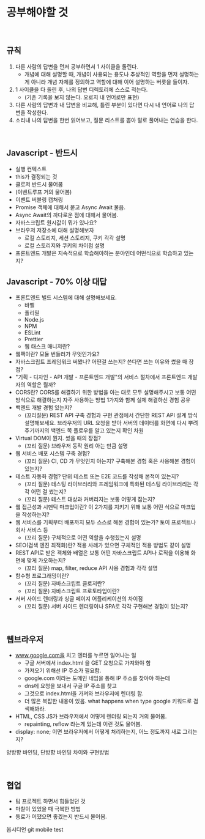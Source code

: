 # 공부해야할 것

<br/>

## 규칙

1. 다른 사람의 답변을 먼저 공부하면서 1 사이클을 돌린다.
   - 개념에 대해 설명할 때, 개념이 사용되는 용도나 추상적인 역할을 먼저 설명하는게 아니라 개념 자체를 정의하고 역할에 대해 이어 설명하는 버릇을 들이자.
2. 1 사이클을 다 돌린 후, 나의 답변 디렉토리에 스스로 적는다.
   - (기존 기록을 보지 않는다. 오로지 내 언어로만 표현)
3. 다른 사람의 답변과 내 답변을 비교해, 틀린 부분이 있다면 다시 내 언어로 나의 답변을 작성한다.
4. 소리내 나의 답변을 한번 읽어보고, 질문 리스트를 뽑아 말로 풀어내는 연습을 한다.

<br/>

## Javascript - 반드시

- 실행 컨텍스트
- this가 결정되는 것
- 클로저 반드시 물어봄
- (이벤트루프 거의 물어봄)
- 이벤트 버블링 캡쳐링
- Promise 객체에 대해서 묻고 Async Await 물음.
- Async Await의 까다로운 점에 대해서 물어봄.
- 자바스크립트 원시값이 뭐가 있나요?
- 브라우저 저장소에 대해 설명해보자
  - 로컬 스토리지, 세션 스토리지, 쿠키 각각 설명
  - 로컬 스토리지와 쿠키의 차이점 설명
- 프론트엔드 개발은 지속적으로 학습해야하는 분야인데 어떤식으로 학습하고 있는지?

## Javascript - 70% 이상 대답

- 프론트엔드 빌드 시스템에 대해 설명해보세요.
  - 바벨
  - 폴리필
  - Node.js
  - NPM
  - ESLint
  - Prettier
  - 웹 태스크 매니저란?
- 웹팩이란? 모듈 번들러가 무엇인가요?
- 자바스크립트 프레임워크 써봤나? 어떤걸 쓰는지? 쓴다면 쓰는 이유와 썼을 때 장점?
- "기획 - 디자인 - API 개발 - 프론트엔드 개발"의 서비스 절차에서 프론트엔드 개발자의 역할은 뭘까?
- CORS란? CORS를 해결하기 위한 방법을 아는 대로 모두 설명해주시고 보통 어떤 방식으로 해결하는지 자주 사용하는 방법 1가지와 함께 실제 해결하신 경험 공유
- 백엔드 개발 경험 있는지?
  - (꼬리질문) REST API 구축 경험과 구현 관점에서 간단한 REST API 설계 방식 설명해보세요. 브라우저의 URL 요청을 받아 서버의 데이터를 화면에 다시 뿌려주기까지의 백엔드 쪽 플로우를 알고 있는지 확인 차원
- Virtual DOM이 뭔지. 썼을 때의 장점?
  - (꼬리 질문) 브라우저 동작 원리 아는 만큼 설명
- 웹 서비스 배포 시스템 구축 경험?
  - (꼬리 질문) CI, CD 가 무엇인지 아는지? 구축해본 경험 혹은 사용해본 경험이 있는지?
- 테스트 자동화 경험? 단위 테스트 또는 E2E 코드를 작성해 본적이 있는지?
  - (꼬리 질문) 테스팅 라이브러리와 프레임워크에 특화된 테스팅 라이브러리는 각각 어떤 걸 썼는지?
  - (꼬리 질문) 테스트 대상과 커버리지는 보통 어떻게 잡는지?
- 웹 접근성과 시맨틱 마크업이란? 이 2가지를 지키기 위해 보통 어떤 식으로 마크업을 작성하는지?
- 웹 서비스를 기획부터 배포까지 모두 스스로 해본 경험이 있는가? 토이 프로젝트나 회사 서비스 등
  - (꼬리 질문) 구체적으로 어떤 역할을 수행힜는지 설명
- SEO(검색 엔진 최적화)란? 적용 사례가 있으면 구체적인 적용 방법도 같이 설명
- REST API로 받은 객체와 배열은 보통 어떤 자바스크립트 API나 로직을 이용해 화면에 맞게 가오하는지?
  - (꼬리 질문) map, filter, reduce API 사용 경험과 각각 설명
- 함수형 프로그래밍이란?
  - (꼬리 질문) 자바스크립트 클로저란?
  - (꼬리 질문) 자바스크립트 프로토타입이란?
- 서버 사이드 렌더링과 싱글 페이지 어플리케이션의 차이점
  - (꼬리 질문) 서버 사이드 렌더링이나 SPA로 각각 구현해본 경험이 있는지?

<br/>

## 웹브라우저

- www.google.com을 치고 엔터를 누르면 일어나는 일
  - 구글 서버에서 index.html 을 GET 요청으로 가져와야 함
  - 가져오기 위해선 IP 주소가 필요함.
  - google.com 이라는 도메인 네임을 통해 IP 주소를 찾아야 하는데
  - dns에 요청을 보내서 구글 IP 주소를 찾고
  - 그것으로 index.html을 가져와 브라우저에 렌더링 함.
  - 더 많은 복잡한 내용이 있음. what happens when type google 키워드로 검색해봐라.
- HTML, CSS JS가 브라우저에서 어떻게 렌더링 되는지 거의 물어봄.
  - repainting, reflow 라는게 있는데 이런 것도 물어봄.
- display: none; 이면 브라우저에서 어떻게 처리하는지, 어느 정도까지 새로 그리는지?

양방향 바인딩, 단방향 바인딩 차이와 구현방법

<br/>

## 협업

- 팀 프로젝트 하면서 힘들었던 것
- 마찰이 있었을 때 극복한 방법
- 동료가 어땠으면 좋겠는지 반드시 물어봄.

옵시디언 git mobile test
